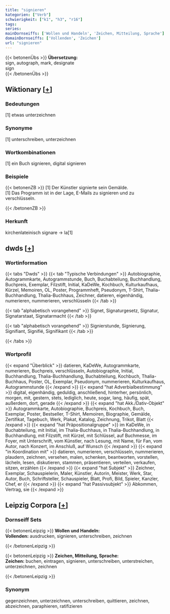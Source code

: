 ```yaml
---
title: "signieren"
kategorien: ["Verb"]
schwierigkeit: ["k1", "h3", "r16"]
tags:
series:
mainDornseiffs: ['Wollen und Handeln', 'Zeichen, Mitteilung, Sprache']
domainDornseiffs: ['Vollenden', 'Zeichen']
url: "signieren"
---
```


{{< betonenÜbs >}}
**Übersetzung:**  
sign, autograph, mark, designate  
sign  
{{< /betonenÜbs >}}

## Wiktionary [[+](https://de.wiktionary.org/wiki/signieren)]

### Bedeutungen
[1] etwas unterzeichnen  

### Synonyme
[1] unterschreiben, unterzeichnen  

### Wortkombinationen
[1] ein Buch signieren, digital signieren  

### Beispiele
{{< betonenZB >}}
[1] Der Künstler signierte sein Gemälde.  
[1] Das Programm ist in der Lage, E-Mails zu signieren und zu verschlüsseln.  

{{< /betonenZB >}}
### Herkunft
kirchenlateinisch signare → la[1]  



## dwds [[+](https://www.dwds.de/wb/signieren)]

### Wortinformation
{{< tabs "Dwds" >}}
{{< tab "Typische Verbindungen" >}}
Autobiographie, Autogrammkarte, Autogrammstunde, Buch, Buchabteilung, Buchhandlung, Buchpreis, Exemplar, Filzstift, Initial, KaDeWe, Kochbuch, Kulturkaufhaus, Kürzel, Memoiren, OL, Poster, Programmheft, Pseudonym, T-Shirt, Thalia-Buchhandlung, Thalia-Buchhaus, Zeichner, datieren, eigenhändig, numerieren, nummerieren, verschlüsseln
{{< /tab >}}

{{< tab "alphabetisch vorangehend" >}}
Signet, Signaturgesetz, Signatur, Signatarstaat, Signatarmacht
{{< /tab >}}

{{< tab "alphabetisch vorangehend" >}}
Signierstunde, Signierung, Signifiant, Signifié, Signifikant
{{< /tab >}}

{{< /tabs >}}

### Wortprofil
{{< expand "Überblick" >}} datieren, KaDeWe, Autogrammkarte, numerieren, Buchpreis, verschlüsseln, Autobiographie, Initial, Buchhandlung, Thalia-Buchhandlung, Buchabteilung, Kochbuch, Thalia-Buchhaus, Poster, OL, Exemplar, Pseudonym, nummerieren, Kulturkaufhaus, Autogrammstunde {{< /expand >}}
{{< expand "hat Adverbialbestimmung" >}} digital, eigenhändig, geduldig, anschließend, hinterher, persönlich, morgen, mit, gestern, stets, lediglich, heute, sogar, lang, häufig, spät, außerdem, dort, gerade {{< /expand >}}
{{< expand "hat Akk./Dativ-Objekt" >}} Autogrammkarte, Autobiographie, Buchpreis, Kochbuch, Buch, Exemplar, Poster, Bestseller, T-Shirt, Memoiren, Biographie, Gemälde, Zertifikat, Tagebuch, Werk, Plakat, Katalog, Zeichnung, Trikot, Blatt {{< /expand >}}
{{< expand "hat Präpositionalgruppe" >}} im KaDeWe, in Buchabteilung, mit Initial, im Thalia-Buchhaus, in Thalia-Buchhandlung, in Buchhandlung, mit Filzstift, mit Kürzel, mit Schlüssel, auf Buchmesse, im Foyer, mit Unterschrift, vom Künstler, nach Lesung, mit Name, für Fan, vom Autor, nach Konzert, im Anschluß, auf Wunsch {{< /expand >}}
{{< expand "in Koordination mit" >}} datieren, numerieren, verschlüsseln, nummerieren, plaudern, zeichnen, versehen, malen, schenken, beantworten, vorstellen, lächeln, lesen, diskutieren, stammen, präsentieren, verteilen, verkaufen, sitzen, erzählen {{< /expand >}}
{{< expand "hat Subjekt" >}} Zeichner, Exemplar, Schauspielerin, Maler, Künstler, Autorin, Meister, Werk, Star, Autor, Buch, Schriftsteller, Schauspieler, Blatt, Profi, Bild, Spieler, Kanzler, Chef, er {{< /expand >}}
{{< expand "hat Passivsubjekt" >}} Abkommen, Vertrag, sie {{< /expand >}}

## Leipzig Corpora [[+](https://corpora.uni-leipzig.de/en/res?word=signieren&corpusId=deu_newscrawl-public_2018)]

### Dornseiff Sets
{{< betonenLeipzig >}}
**Wollen und Handeln:**  
**Vollenden:** ausdrucken, signieren, unterschreiben, zeichnen  

{{< /betonenLeipzig >}}


{{< betonenLeipzig >}}
**Zeichen, Mitteilung, Sprache:**  
**Zeichen:** buchen, eintragen, signieren, unterschreiben, unterstreichen, unterzeichnen, zeichnen  

{{< /betonenLeipzig >}}

### Synonym
gegenzeichnen, unterzeichnen, unterschreiben, quittieren, zeichnen, abzeichnen, paraphieren, ratifizieren

